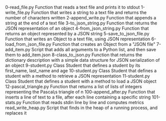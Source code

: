 0-read_file.py	Function that reads a text file and prints it to stdout
1-write_file.py	Function that writes a string to a text file and returns the number of characters written
2-append_write.py	Function that appends a string at the end of a text file
3-to_json_string.py	Function that returns the JSON representation of an object
4-from_json_string.py	Function that returns an object represented by a JSON string
5-save_to_json_file.py	Function that writes an Object to a text file, using JSON representation
6-load_from_json_file.py	Function that creates an Object from a "JSON file"
7-add_item.py	Script that adds all arguments to a Python list, and then save them to add_item.json
8-class_to_json.py	Function that returns the dictionary description with a simple data structure for JSON serialization of an object
9-student.py	Class Student that defines a student by its first_name, last_name and age
10-student.py	Class Student that defines a student with a method to retrieve a JSON representation
11-student.py	Class Student that defines a student with a method to load a JSON object
12-pascal_triangle.py	Function that returns a list of lists of integers representing the Pascal¡s triangle of n
100-append_after.py	Function that inserts a line of text to a file, after each line containing a specific string
101-stats.py	Function that reads stdin line by line and computes metrics
read_write_heap.py	Script that finds in the heap of a running process, and replaces it
